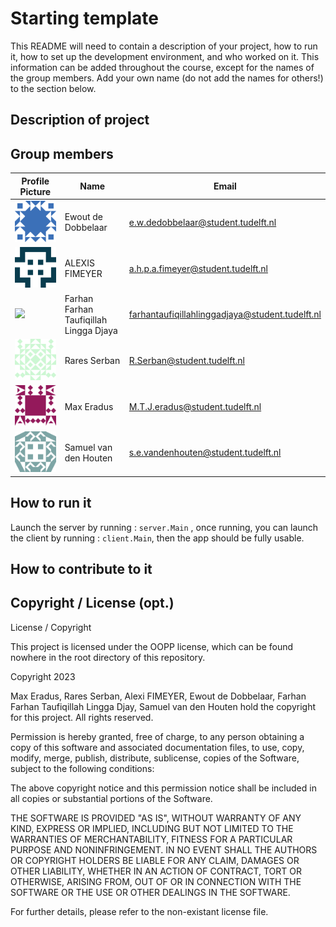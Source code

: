 # Starting template

This README will need to contain a description of your project, how to run it, how to set up the development environment, and who worked on it.
This information can be added throughout the course, except for the names of the group members.
Add your own name (do not add the names for others!) to the section below.

## Description of project
 
## Group members

| Profile Picture                                                                           | Name                                   | Email                                           |
|-------------------------------------------------------------------------------------------|----------------------------------------|-------------------------------------------------|
| <img src="ReadMEIcons/avatarEwout.png" alt="drawing" width="200"/>                        | Ewout de Dobbelaar                     | e.w.dedobbelaar@student.tudelft.nl              |
| <img src="ReadMEIcons/avatarAlexis.png" alt="drawing" width="200"/>                       | ALEXIS FIMEYER                         | a.h.p.a.fimeyer@student.tudelft.nl              |
| ![](https://gitlab.ewi.tudelft.nl/uploads/-/system/user/avatar/5985/avatar.png?width=400) | Farhan Farhan Taufiqillah Lingga Djaya | farhantaufiqillahlinggadjaya@student.tudelft.nl |
| <img src="ReadMEIcons/avatarRares.png" alt="drawing" width="200"/>                        | Rares Serban                           | R.Serban@student.tudelft.nl                     |
| <img src="ReadMEIcons/avatarMax.png" alt="drawing" width="200"/>                          | Max Eradus                             | M.T.J.eradus@student.tudelft.nl                     |
| <img src="ReadMEIcons/avatarSamuel.png" alt="drawing" width="200"/>                       | Samuel van den Houten                  | s.e.vandenhouten@student.tudelft.nl |

## How to run it
Launch the server by running : ``server.Main`` , once running, you can launch the client by running : ``client.Main``, then the app should be fully usable.

## How to contribute to it

## Copyright / License (opt.)

License / Copyright

This project is licensed under the OOPP license, which can be found nowhere in the root directory of this repository.

Copyright 2023

Max Eradus, Rares Serban, Alexi FIMEYER, Ewout de Dobbelaar, Farhan Farhan Taufiqillah Lingga Djay, Samuel van den Houten hold the copyright for this project. All rights reserved.

Permission is hereby granted, free of charge, to any person obtaining a copy of this software and associated documentation files, to use, copy, modify, merge, publish, distribute, sublicense, copies of the Software, subject to the following conditions:

The above copyright notice and this permission notice shall be included in all copies or substantial portions of the Software.

THE SOFTWARE IS PROVIDED "AS IS", WITHOUT WARRANTY OF ANY KIND, EXPRESS OR IMPLIED, INCLUDING BUT NOT LIMITED TO THE WARRANTIES OF MERCHANTABILITY, FITNESS FOR A PARTICULAR PURPOSE AND NONINFRINGEMENT. IN NO EVENT SHALL THE AUTHORS OR COPYRIGHT HOLDERS BE LIABLE FOR ANY CLAIM, DAMAGES OR OTHER LIABILITY, WHETHER IN AN ACTION OF CONTRACT, TORT OR OTHERWISE, ARISING FROM, OUT OF OR IN CONNECTION WITH THE SOFTWARE OR THE USE OR OTHER DEALINGS IN THE SOFTWARE.

For further details, please refer to the non-existant license file.

